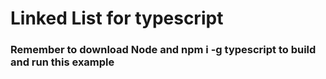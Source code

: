 # Linked List for typescript

### Remember to download Node and npm i -g typescript to build and run this example
